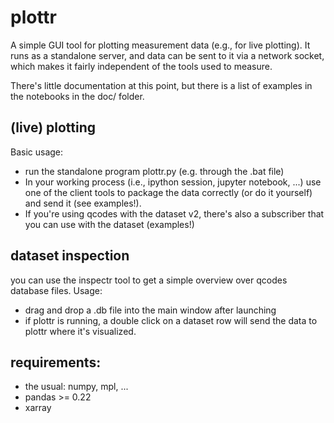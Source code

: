 # plottr

A simple GUI tool for plotting measurement data (e.g., for live plotting). It runs as a standalone server, and data can be sent to it via a network socket, which makes it fairly independent of the tools used to measure. 

There's little documentation at this point, but there is a list of examples in the notebooks in the doc/ folder.

## (live) plotting

Basic usage: 
* run the standalone program plottr.py (e.g. through the .bat file)
* In your working process (i.e., ipython session, jupyter notebook, ...) use one of the client tools to package the data correctly (or do it yourself) and send it (see examples!). 
* If you're using qcodes with the dataset v2, there's also a subscriber that you can use with the dataset (examples!)

## dataset inspection

you can use the inspectr tool to get a simple overview over qcodes database files. Usage:
* drag and drop a .db file into the main window after launching
* if plottr is running, a double click on a dataset row will send the data to plottr where it's visualized.


## requirements:
* the usual: numpy, mpl, ...
* pandas >= 0.22
* xarray

